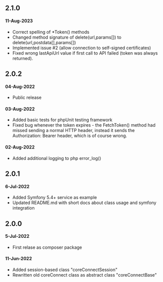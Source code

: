 ## 2.1.0

#### 11-Aug-2023

- Correct spelling of *Token() methods
- Changed method signature of delete(url,params[]) to delete(url,postdata[],params[]) 
- Implemented issue #2 (allow connection to self-signed certificates)
- Fixed wrong lastApiUrl value if first call to API failed (token was always returned). 

## 2.0.2

#### 04-Aug-2022

- Public release

#### 03-Aug-2022

- Added basic tests for phpUnit testing framework
- Fixed bug whenever the token expires - the FetchToken() method had missed sending a normal HTTP header, instead it sends the Authorization: Bearer header, which is of course wrong.

#### 02-Aug-2022

- Added additional logging to php error_log()

## 2.0.1

#### 6-Jul-2022

- Added Symfony 5.4+ service as example
- Updated README.md with short docs about class usage and symfony integration

## 2.0.0

#### 5-Jul-2022

- First relase as composer package

#### 11-Jun-2022

- Added session-based class "coreConnectSession"
- Rewritten old coreConnect class as abstract class "coreConnectBase"
